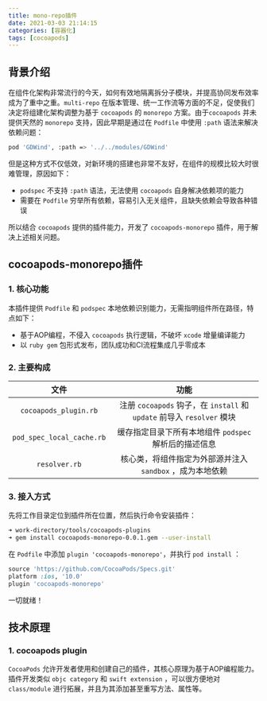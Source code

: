 ```yaml
---
title: mono-repo插件
date: 2021-03-03 21:14:15
categories: [容器化]
tags: [cocoapods] 
---
```


## 背景介绍

在组件化架构非常流行的今天，如何有效地隔离拆分子模块，并提高协同发布效率成为了重中之重。`multi-repo` 在版本管理、统一工作流等方面的不足，促使我们决定将组建化架构调整为基于 `cocoapods` 的 `monorepo` 方案。由于`cocoapods` 并未提供天然的 `monorepo` 支持，因此早期是通过在 `Podfile` 中使用 `:path` 语法来解决依赖问题：

```bash
pod 'GDWind', :path => '../../modules/GDWind'
```

但是这种方式不仅低效，对新环境的搭建也非常不友好，在组件的规模比较大时很难管理，原因如下：

- `podspec` 不支持 `:path` 语法，无法使用 `cocoapods` 自身解决依赖项的能力
- 需要在 `Podfile` 穷举所有依赖，容易引入无关组件，且缺失依赖会导致各种错误

所以结合 `cocoapods` 提供的插件能力，开发了 `cocoapods-monorepo` 插件，用于解决上述相关问题。

## cocoapods-monorepo插件 

### 1. 核心功能

本插件提供 `Podfile` 和 `podspec` 本地依赖识别能力，无需指明组件所在路径，特点如下：

- 基于AOP编程，不侵入 `cocoapods` 执行逻辑，不破坏 `xcode` 增量编译能力
- 以 `ruby gem` 包形式发布，团队成功和CI流程集成几乎零成本

### 2. 主要构成

|           文件            |                             功能                             |
| :-----------------------: | :----------------------------------------------------------: |
|   `cocoapods_plugin.rb`   | 注册 `cocoapods` 钩子，在 `install` 和 `update` 前导入 `resolver` 模块 |
| `pod_spec_local_cache.rb` |    缓存指定目录下所有本地组件 `podspec` 解析后的描述信息     |
|       `resolver.rb`       |  核心类，将组件指定为外部源并注入 `sandbox` ，成为本地依赖   |

### 3. 接入方式

先将工作目录定位到插件所在位置，然后执行命令安装插件：

```bash
➜ work-directory/tools/cocoapods-plugins
➜ gem install cocoapods-monorepo-0.0.1.gem --user-install
```

在 `Podfile` 中添加 `plugin 'cocoapods-monorepo'`，并执行 `pod install` ：

```ruby
source 'https://github.com/CocoaPods/Specs.git'
platform :ios, '10.0'
plugin 'cocoapods-monorepo'
```

一切就绪！

## 技术原理

### 1. cocoapods plugin

`CocoaPods` 允许开发者使用和创建自己的插件，其核心原理为基于AOP编程能力。插件开发类似 `objc category` 和 `swift extension` ，可以很方便地对 `class/module` 进行拓展，并且为其添加甚至重写方法、属性等。

